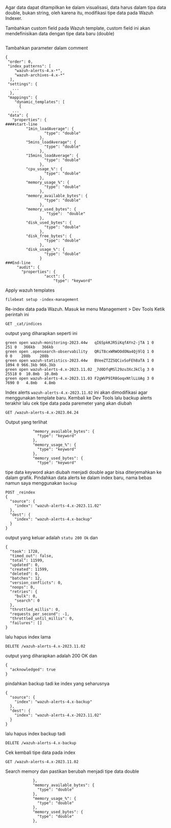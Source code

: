 Agar data dapat ditampilkan ke dalam visualisasi, data harus dalam tipa data double, bukan string, oleh karena itu, modifikasi tipe data pada Wazuh Indexer.

Tambahkan custom field pada Wazuh template, custom field ini akan mendefinisikan data dengan tipe data baru (double)

```nano /etc/filebeat/wazuh-template.json
```

Tambahkan parameter dalam comment

```
{
 "order": 0,
 "index_patterns": [
    "wazuh-alerts-4.x-*",
    "wazuh-archives-4.x-*"
  ],
 "settings": {
   ...
  },
 "mappings": {
    "dynamic_templates": [
      {
   ...
 "data": {
   "properties": {
####start-line
         "1min_loadAverage": {
                 "type": "double"
               },
         "5mins_loadAverage": {
                 "type": "double"
               },
         "15mins_loadAverage": {
                 "type": "double"
               },
         "cpu_usage_%": {
                 "type": "double"
               },
         "memory_usage_%": {
                 "type": "double"
               },
         "memory_available_bytes": {
                 "type": "double"
               },
         "memory_used_bytes": {
                  "type":  "double"
               },
         "disk_used_bytes": {
                 "type": "double"
               },
         "disk_free_bytes": {
                 "type": "double"
               },
         "disk_usage_%": {
                 "type": "double"
               }
###End-line
     "audit": {
       "properties": {
                 "acct": {
                     "type": "keyword"

```

Apply wazuh templates


```
filebeat setup -index-management
```

Re-index data pada Wazuh.
Masuk ke menu Management > Dev Tools
Ketik perintah ini
```
GET _cat/indices
```

output yang diharapkan seperti ini

```
green open wazuh-monitoring-2023.44w   qI6SpkKJR5iKqfAYn2-jTA 1 0   251 0   366kb   366kb
green open .opensearch-observability   QRiT8cxWRWOOdONa4Qj9lQ 1 0     0 0    208b    208b
green open wazuh-statistics-2023.44w   BVeeZTZZSQCivSoFEh8aTA 1 0  1094 0 966.3kb 966.3kb
green open wazuh-alerts-4.x-2023.11.02 _7d0DfqMSl29zu3XcJkClg 3 0 25518 0  10.8mb  10.8mb
green open wazuh-alerts-4.x-2023.11.03 F2gWVP9IR8GoqxNtlLLUAg 3 0  7690 0   4.8mb   4.8mb
```


Index alerts `wazuh-alerts-4.x-2023.11.02` ini akan dimodifikasi agar menggunakan template baru.
Kembali ke Dev Tools lalu backup alerts terakhir lalu cek tipe data pada paremeter yang akan diubah

```
GET /wazuh-alerts-4.x-2023.04.24
```

Output yang terlihat

```
            "memory_available_bytes": {
              "type": "keyword"
            },
            "memory_usage_%": {
              "type": "keyword"
            },
            "memory_used_bytes": {
              "type": "keyword"

```

tipe data keyword akan diubah menjadi double agar bisa diterjemahkan ke dalam grafik.
Pindahkan data alerts ke dalam index baru, nama bebas namun saya menggunakan `backup`

```
POST _reindex
{
  "source": {
    "index": "wazuh-alerts-4.x-2023.11.02"
  },
  "dest": {
    "index": "wazuh-alerts-4.x-backup"
  }
}
```


output yang keluar adalah `statu 200 Ok` dan


```
{
  "took": 1728,
  "timed_out": false,
  "total": 11599,
  "updated": 0,
  "created": 11599,
  "deleted": 0,
  "batches": 12,
  "version_conflicts": 0,
  "noops": 0,
  "retries": {
    "bulk": 0,
    "search": 0
  },
  "throttled_millis": 0,
  "requests_per_second": -1,
  "throttled_until_millis": 0,
  "failures": []
}
```


lalu hapus index lama

```
DELETE /wazuh-alerts-4.x-2023.11.02
```

output yang diharapkan adalah 200 OK dan

```
{
  "acknowledged": true
}
```



pindahkan backup tadi ke index yang seharusnya

```
{
  "source": {
    "index": "wazuh-alerts-4.x-backup"
  },
  "dest": {
    "index": "wazuh-alerts-4.x-2023.11.02"
  }
}

```


lalu hapus index backup tadi

```
DELETE /wazuh-alerts-4.x-backup
```

Cek kembali tipe data pada index

```
GET /wazuh-alerts-4.x-2023.11.02
```


Search memory dan pastikan berubah menjadi tipe data double

```
            },
            "memory_available_bytes": {
              "type": "double"
            },
            "memory_usage_%": {
              "type": "double"
            },
            "memory_used_bytes": {
              "type": "double"
            },

```
